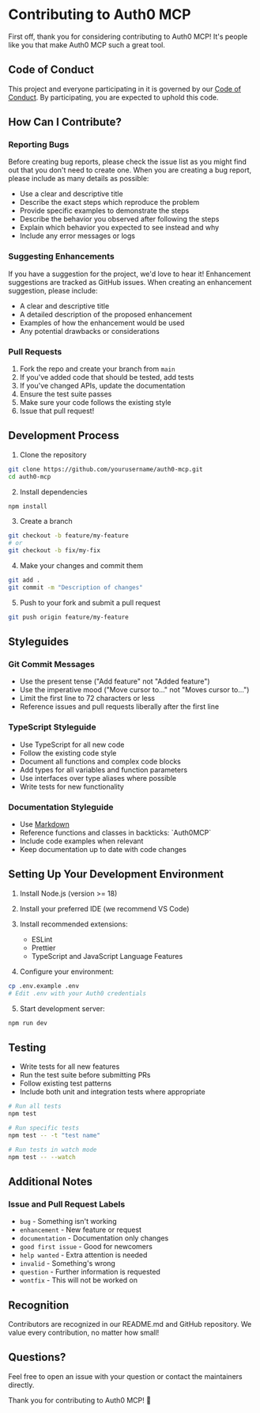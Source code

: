# Contributing to Auth0 MCP

First off, thank you for considering contributing to Auth0 MCP! It's people like you that make Auth0 MCP such a great tool.

## Code of Conduct

This project and everyone participating in it is governed by our [Code of Conduct](CODE_OF_CONDUCT.md). By participating, you are expected to uphold this code.

## How Can I Contribute?

### Reporting Bugs

Before creating bug reports, please check the issue list as you might find out that you don't need to create one. When you are creating a bug report, please include as many details as possible:

* Use a clear and descriptive title
* Describe the exact steps which reproduce the problem
* Provide specific examples to demonstrate the steps
* Describe the behavior you observed after following the steps
* Explain which behavior you expected to see instead and why
* Include any error messages or logs

### Suggesting Enhancements

If you have a suggestion for the project, we'd love to hear it! Enhancement suggestions are tracked as GitHub issues. When creating an enhancement suggestion, please include:

* A clear and descriptive title
* A detailed description of the proposed enhancement
* Examples of how the enhancement would be used
* Any potential drawbacks or considerations

### Pull Requests

1. Fork the repo and create your branch from `main`
2. If you've added code that should be tested, add tests
3. If you've changed APIs, update the documentation
4. Ensure the test suite passes
5. Make sure your code follows the existing style
6. Issue that pull request!

## Development Process

1. Clone the repository
```bash
git clone https://github.com/yourusername/auth0-mcp.git
cd auth0-mcp
```

2. Install dependencies
```bash
npm install
```

3. Create a branch
```bash
git checkout -b feature/my-feature
# or
git checkout -b fix/my-fix
```

4. Make your changes and commit them
```bash
git add .
git commit -m "Description of changes"
```

5. Push to your fork and submit a pull request
```bash
git push origin feature/my-feature
```

## Styleguides

### Git Commit Messages

* Use the present tense ("Add feature" not "Added feature")
* Use the imperative mood ("Move cursor to..." not "Moves cursor to...")
* Limit the first line to 72 characters or less
* Reference issues and pull requests liberally after the first line

### TypeScript Styleguide

* Use TypeScript for all new code
* Follow the existing code style
* Document all functions and complex code blocks
* Add types for all variables and function parameters
* Use interfaces over type aliases where possible
* Write tests for new functionality

### Documentation Styleguide

* Use [Markdown](https://guides.github.com/features/mastering-markdown/)
* Reference functions and classes in backticks: \`Auth0MCP\`
* Include code examples when relevant
* Keep documentation up to date with code changes

## Setting Up Your Development Environment

1. Install Node.js (version >= 18)
2. Install your preferred IDE (we recommend VS Code)
3. Install recommended extensions:
   * ESLint
   * Prettier
   * TypeScript and JavaScript Language Features

4. Configure your environment:
```bash
cp .env.example .env
# Edit .env with your Auth0 credentials
```

5. Start development server:
```bash
npm run dev
```

## Testing

* Write tests for all new features
* Run the test suite before submitting PRs
* Follow existing test patterns
* Include both unit and integration tests where appropriate

```bash
# Run all tests
npm test

# Run specific tests
npm test -- -t "test name"

# Run tests in watch mode
npm test -- --watch
```

## Additional Notes

### Issue and Pull Request Labels

* `bug` - Something isn't working
* `enhancement` - New feature or request
* `documentation` - Documentation only changes
* `good first issue` - Good for newcomers
* `help wanted` - Extra attention is needed
* `invalid` - Something's wrong
* `question` - Further information is requested
* `wontfix` - This will not be worked on

## Recognition

Contributors are recognized in our README.md and GitHub repository. We value every contribution, no matter how small!

## Questions?

Feel free to open an issue with your question or contact the maintainers directly.

Thank you for contributing to Auth0 MCP! 🎉
